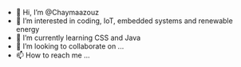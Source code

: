 - 👋 Hi, I’m @Chaymaazouz
- 👀 I’m interested in coding, IoT, embedded systems and renewable energy
- 🌱 I’m currently learning CSS and Java
- 💞️ I’m looking to collaborate on ...
- 📫 How to reach me ...

<!---
Chaymaazouz/Chaymaazouz is a ✨ special ✨ repository because its `README.md` (this file) appears on your GitHub profile.
You can click the Preview link to take a look at your changes.
--->
